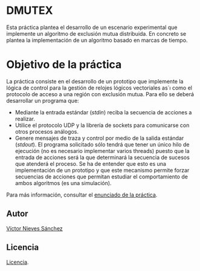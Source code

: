 # DMUTEX
Esta práctica plantea el desarrollo de un escenario experimental que implemente un algoritmo de exclusión mutua distribuida. En concreto se plantea la implementación de un algoritmo basado en marcas de tiempo.

# Objetivo de la práctica
La práctica consiste en el desarrollo de un prototipo que implemente la lógica de control para la gestión de relojes lógicos vectoriales as´ı como el protocolo de acceso a una región con exclusión mutua. Para ello se deberá desarrollar un programa que:
- Mediante la entrada estándar (_stdin_) reciba la secuencia de acciones a realizar.
- Utilice el protocolo UDP y la librería de sockets para comunicarse con otros procesos
análogos.
- Genere mensajes de traza y control por medio de la salida estándar (_stdout_).
El programa solicitado sólo tendrá que tener un único hilo de ejecución (no es necesario implementar varios threads) puesto que la entrada de acciones será la que determinará la secuencia de sucesos que atenderá el proceso. Se ha de entender que esto es una implementación de un prototipo y que este mecanismo permite forzar secuencias de acciones que permitan estudiar el comportamiento de ambos algoritmos (es una simulación).

Para más información, consultar el [enunciado de la práctica](/doc/dmutex.2018.pdf).

## Autor
[Víctor Nieves Sánchez](https://twitter.com/VictorNS69)

## Licencia
[Licencia](/LICENSE).
